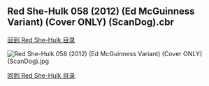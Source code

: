 ## Red She-Hulk 058 (2012) (Ed McGuinness Variant) (Cover ONLY) (ScanDog).cbr


[回到 Red She-Hulk 目录](https://github.com/alicewish/markdown/blob/master/series/Red-She-Hulk.md)


![Red She-Hulk 058 (2012) (Ed McGuinness Variant) (Cover ONLY) (ScanDog).jpg](https://wx1.sinaimg.cn/large/6a9fdecaly1fr0wwi17sfj20zk1jl7sk.jpg)

[回到 Red She-Hulk 目录](https://github.com/alicewish/markdown/blob/master/series/Red-She-Hulk.md)


